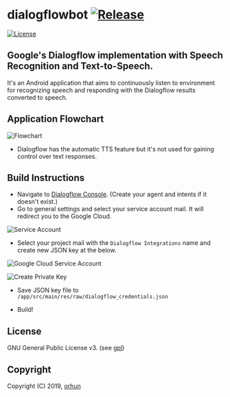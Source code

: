 # dialogflowbot [![Release](https://img.shields.io/github/release/orhun/dialogflowbot.svg?style=flat-square)](https://github.com/orhun/dialogflowbot/releases)

[![License](https://img.shields.io/github/license/orhun/dialogflowbot.svg?color=blue&style=flat-square)](./LICENSE)

## Google's Dialogflow implementation with Speech Recognition and Text-to-Speech.

It's an Android application that aims to continuously listen to environment for recognizing speech and responding with the Dialogflow results converted to speech.

## Application Flowchart

![Flowchart](https://user-images.githubusercontent.com/24392180/63889729-3e85d800-c9ea-11e9-9752-5932151b6226.png)

* Dialogflow has the automatic TTS feature but it's not used for gaining control over text responses. 

## Build Instructions

* Navigate to [Dialogflow Console](https://console.dialogflow.com). (Create your agent and intents if it doesn't exist.)
* Go to general settings and select your service account mail. It will redirect you to the Google Cloud.

![Service Account](https://user-images.githubusercontent.com/24392180/63890353-7a6d6d00-c9eb-11e9-8419-a29309aa4a52.png)

* Select your project mail with the `Dialogflow Integrations` name and create new JSON key at the below.

![Google Cloud Service Account](https://user-images.githubusercontent.com/24392180/63891074-0c29aa00-c9ed-11e9-92e4-8264e3baa1ee.png)

![Create Private Key](https://user-images.githubusercontent.com/24392180/63890583-fbc4ff80-c9eb-11e9-9c9e-e61f4014b647.png)

* Save JSON key file to `/app/src/main/res/raw/dialogflow_credentials.json`

* Build!

## License

GNU General Public License v3. (see [gpl](https://www.gnu.org/licenses/gpl.txt))

## Copyright

Copyright (C) 2019, [orhun](https://www.github.com/orhun)
